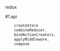redux

#1.api

```javascript
    createStore
    combineReducer,
    bindActionCreators,
    applyMiddleware,
    compose
```
